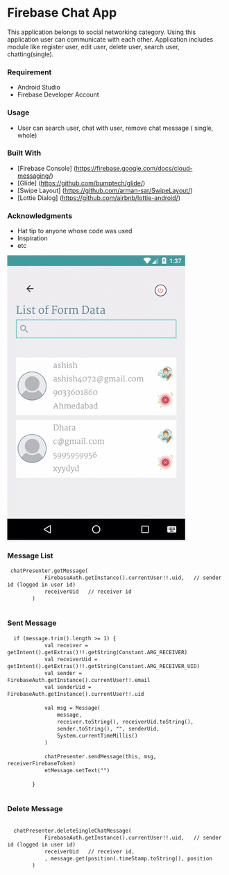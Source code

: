 # Firebase Chat App
This application belongs to social networking category. Using this application user
can communicate with each other.
Application includes module like register user, edit user, delete user, search user,
chatting(single).

### Requirement

- Android Studio
- Firebase Developer Account

### Usage

- User can search user, chat with user, remove chat message ( single, whole)

### Built With

* [Firebase Console] (https://firebase.google.com/docs/cloud-messaging/) 
* [Glide] (https://github.com/bumptech/glide/)
* [Swipe Layout] (https://github.com/arman-sar/SwipeLayout/)
* [Lottie Dialog] (https://github.com/airbnb/lottie-android/)

### Acknowledgments
* Hat tip to anyone whose code was used
* Inspiration
* etc


![FirebaseChat-Kotlin - Animated gif demo](app/ChatSend.gif)


### Message List
````
 chatPresenter.getMessage(
            FirebaseAuth.getInstance().currentUser!!.uid,   // sender id (logged in user id)
            receiverUid   // receiver id
        )
 
````

### Sent Message
````
  if (message.trim().length >= 1) {
            val receiver = getIntent().getExtras()!!.getString(Constant.ARG_RECEIVER)
            val receiverUid = getIntent().getExtras()!!.getString(Constant.ARG_RECEIVER_UID)
            val sender = FirebaseAuth.getInstance().currentUser!!.email
            val senderUid = FirebaseAuth.getInstance().currentUser!!.uid

            val msg = Message(
                message,
                receiver.toString(), receiverUid.toString(),
                sender.toString(), "", senderUid,
                System.currentTimeMillis()
            )

            chatPresenter.sendMessage(this, msg, receiverFirebaseToken)
            etMessage.setText("")

        }
				
````

### Delete Message 
````

  chatPresenter.deleteSingleChatMessage(
            FirebaseAuth.getInstance().currentUser!!.uid,   // sender id (logged in user id)
            receiverUid   // receiver id,
            , message.get(position).timeStamp.toString(), position
        )	
				
````
